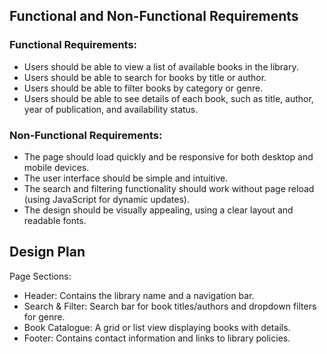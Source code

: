 ## Functional and Non-Functional Requirements

### Functional Requirements:

- Users should be able to view a list of available books in the library. 
- Users should be able to search for books by title or author. 
- Users should be able to filter books by category or genre. 
- Users should be able to see details of each book, such as title, author, year of publication, and availability status.

### Non-Functional Requirements:

- The page should load quickly and be responsive for both desktop and mobile devices. 
- The user interface should be simple and intuitive. 
- The search and filtering functionality should work without page reload (using JavaScript for dynamic updates). 
- The design should be visually appealing, using a clear layout and readable fonts.

## Design Plan

Page Sections:

- Header: Contains the library name and a navigation bar. 
- Search & Filter: Search bar for book titles/authors and dropdown filters for genre. 
- Book Catalogue: A grid or list view displaying books with details. 
- Footer: Contains contact information and links to library policies.